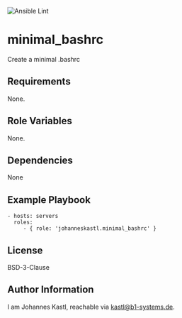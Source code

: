 ![Ansible Lint](https://github.com/johanneskastl/ansible-role-minimal_bashrc/workflows/Ansible%20Lint/badge.svg)

minimal_bashrc
=========

Create a minimal .bashrc

Requirements
------------

None.

Role Variables
--------------

None.

Dependencies
------------

None

Example Playbook
----------------

    - hosts: servers
      roles:
         - { role: 'johanneskastl.minimal_bashrc' }

License
-------

BSD-3-Clause

Author Information
------------------

I am Johannes Kastl, reachable via kastl@b1-systems.de.
